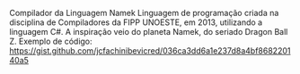 Compilador da Linguagem Namek
Linguagem de programação criada na disciplina de Compiladores da FIPP UNOESTE, em 2013, utilizando a linguagem C#.
A inspiração veio do planeta Namek, do seriado Dragon Ball Z.
Exemplo de código:
https://gist.github.com/jcfachinibevicred/036ca3dd6a1e237d8a4bf868220140a5
